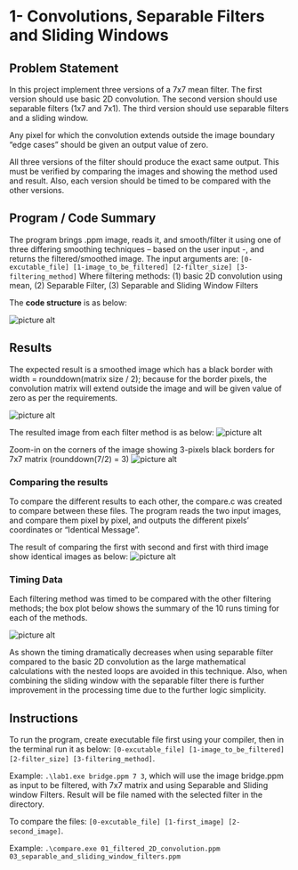 # 1- Convolutions, Separable Filters and Sliding Windows
## Problem Statement
In this project implement three versions of a 7x7 mean filter. The first version should use basic 2D convolution. The second version should use separable filters (1x7 and 7x1). The third version should use separable filters and a sliding window.

Any pixel for which the convolution extends outside the image boundary “edge cases” should be given an output value of zero.

All three versions of the filter should produce the exact same output. This must be verified by comparing the images and showing the method used and result. Also, each version should be timed to be compared with the other versions.

## Program / Code Summary
The program brings .ppm image, reads it, and smooth/filter it using one of three differing smoothing techniques – based on the user input -,  and returns the filtered/smoothed image.
The input arguments are: `[0-excutable_file] [1-image_to_be_filtered] [2-filter_size] [3-filtering_method]`
Where filtering methods: (1) basic 2D convolution using mean, (2) Separable Filter, (3) Separable and Sliding Window Filters

The **code structure** is as below:

![picture alt](https://raw.githubusercontent.com/atefemran/ECE6310_Introduction_to_Computer_Vision-Fall-21/main/1-Convolution%2CSeperable%20Filters%20and%20Sliding%20Windows/images/readme-01.PNG)

## Results
The expected result is a smoothed image which has a black border with width = rounddown(matrix size / 2); because for the border pixels, the convolution matrix will extend outside the image and will be given value of zero as per the requirements.

![picture alt](https://raw.githubusercontent.com/atefemran/ECE6310_Introduction_to_Computer_Vision-Fall-21/main/1-Convolution%2CSeperable%20Filters%20and%20Sliding%20Windows/images/readme-02.PNG)

The resulted image from each filter method is as below:
![picture alt](https://raw.githubusercontent.com/atefemran/ECE6310_Introduction_to_Computer_Vision-Fall-21/main/1-Convolution%2CSeperable%20Filters%20and%20Sliding%20Windows/images/readme-03.PNG)

Zoom-in on the corners of the image showing 3-pixels black borders for 7x7 matrix (rounddown(7/2) = 3)
![picture alt](https://raw.githubusercontent.com/atefemran/ECE6310_Introduction_to_Computer_Vision-Fall-21/main/1-Convolution%2CSeperable%20Filters%20and%20Sliding%20Windows/images/readme-04.PNG)

### Comparing the results
To compare the different results to each other, the compare.c was created to compare between these files. The program reads the two input images, and compare them pixel by pixel, and outputs the different pixels’ coordinates or “Identical Message”.

The result of comparing the first with second and first with third image show identical images as below:
![picture alt](https://raw.githubusercontent.com/atefemran/ECE6310_Introduction_to_Computer_Vision-Fall-21/main/1-Convolution%2CSeperable%20Filters%20and%20Sliding%20Windows/images/readme-05.PNG)

### Timing Data
Each filtering method was timed to be compared with the other filtering methods; the box plot below shows the summary of the 10 runs timing for each of the methods.

![picture alt](https://raw.githubusercontent.com/atefemran/ECE6310_Introduction_to_Computer_Vision-Fall-21/main/1-Convolution%2CSeperable%20Filters%20and%20Sliding%20Windows/images/readme-06.PNG)

As shown the timing dramatically decreases when using separable filter compared to the basic 2D convolution as the large mathematical calculations with the nested loops are avoided in this technique. Also, when combining the sliding window with the separable filter there is further improvement in the processing time due to the further logic simplicity.

## Instructions
To run the program, create executable file first using your compiler, then in the terminal run it as below:
`[0-excutable_file] [1-image_to_be_filtered] [2-filter_size] [3-filtering_method]`.

Example: `.\lab1.exe bridge.ppm 7 3`, which will use the image bridge.ppm as input to be filtered, with 7x7 matrix and using Separable and Sliding window Filters. Result will be file named with the selected filter in the directory.

To compare the files: `[0-excutable_file] [1-first_image] [2-second_image]`.

Example: `.\compare.exe 01_filtered_2D_convolution.ppm 03_separable_and_sliding_window_filters.ppm`
